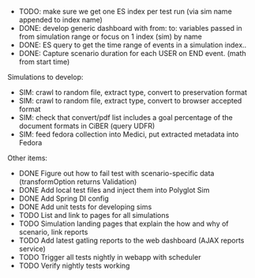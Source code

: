 * TODO: make sure we get one ES index per test run (via sim name appended to index name)
* DONE: develop generic dashboard with from: to: variables passed in from simulation range or focus on 1 index (sim) by name
* DONE: ES query to get the time range of events in a simulation index..
* DONE: Capture scenario duration for each USER on END event. (math from start time)

Simulations to develop:
* SIM: crawl to random file, extract type, convert to preservation format
* SIM: crawl to random file, extract type, convert to browser accepted format
* SIM: check that convert/pdf list includes a goal percentage of the document formats in CiBER (query UDFR)
* SIM: feed fedora collection into Medici, put extracted metadata into Fedora

Other items:
* DONE Figure out how to fail test with scenario-specific data (transformOption returns Validation)
* DONE Add local test files and inject them into Polyglot Sim
* DONE Add Spring DI config
* DONE Add unit tests for developing sims
* TODO List and link to pages for all simulations
* TODO Simulation landing pages that explain the how and why of scenario, link reports
* TODO Add latest gatling reports to the web dashboard (AJAX reports service)
* TODO Trigger all tests nightly in webapp with scheduler
* TODO Verify nightly tests working
